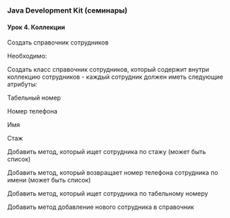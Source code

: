 ### Java Development Kit (семинары)
#### Урок 4. Коллекции

Создать справочник сотрудников

Необходимо:

Создать класс справочник сотрудников, который содержит внутри
коллекцию сотрудников - каждый сотрудник должен иметь следующие атрибуты:

Табельный номер

Номер телефона

Имя

Стаж

Добавить метод, который ищет сотрудника по стажу (может быть список)

Добавить метод, который возвращает номер телефона сотрудника по имени (может быть список)

Добавить метод, который ищет сотрудника по табельному номеру

Добавить метод добавление нового сотрудника в справочник